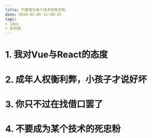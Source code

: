 ```yaml
---
title: 不要成为某个技术的死忠粉
date: 2018-02-05 11:58:25
tags:
- idea
- 未完成
---
```


# 1. 我对Vue与React的态度

# 2. 成年人权衡利弊，小孩子才说好坏

# 3. 你只不过在找借口罢了

# 4. 不要成为某个技术的死忠粉




